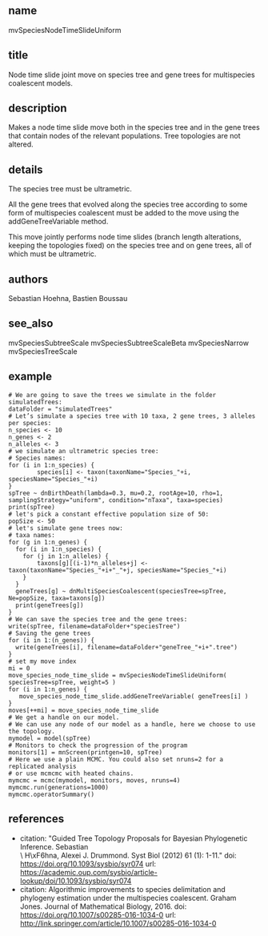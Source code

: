 ## name
mvSpeciesNodeTimeSlideUniform
## title
Node time slide joint move on species tree and gene trees for multispecies coalescent models.
## description
Makes a node time slide move both in the species tree and in the gene trees that contain nodes of the relevant populations. Tree topologies are not altered.
## details
The species tree must be ultrametric.

All the gene trees that evolved along the species tree according to some form of multispecies coalescent must be added to the move using the addGeneTreeVariable method.

This move jointly performs node time slides (branch length alterations, keeping the topologies fixed) on the species tree and on gene trees, all of which must be ultrametric.

## authors
Sebastian Hoehna, Bastien Boussau
## see_also
mvSpeciesSubtreeScale
mvSpeciesSubtreeScaleBeta
mvSpeciesNarrow
mvSpeciesTreeScale
## example
	# We are going to save the trees we simulate in the folder simulatedTrees:
	dataFolder = "simulatedTrees" 
	# Let’s simulate a species tree with 10 taxa, 2 gene trees, 3 alleles per species:
	n_species <- 10
	n_genes <- 2
	n_alleles <- 3
	# we simulate an ultrametric species tree:
	# Species names:
	for (i in 1:n_species) {
	        species[i] <- taxon(taxonName="Species_"+i, speciesName="Species_"+i)
	}
	spTree ~ dnBirthDeath(lambda=0.3, mu=0.2, rootAge=10, rho=1, samplingStrategy="uniform", condition="nTaxa", taxa=species)
	print(spTree)
	# let's pick a constant effective population size of 50:
	popSize <- 50
	# let's simulate gene trees now:
	# taxa names:
	for (g in 1:n_genes) {
	  for (i in 1:n_species) {
	    for (j in 1:n_alleles) {
	        taxons[g][(i-1)*n_alleles+j] <- taxon(taxonName="Species_"+i+"_"+j, speciesName="Species_"+i)
	    }
	  }
	  geneTrees[g] ~ dnMultiSpeciesCoalescent(speciesTree=spTree, Ne=popSize, taxa=taxons[g])
	  print(geneTrees[g])
	}
	# We can save the species tree and the gene trees: 
	write(spTree, filename=dataFolder+"speciesTree")
	# Saving the gene trees
	for (i in 1:(n_genes)) {
	  write(geneTrees[i], filename=dataFolder+"geneTree_"+i+".tree")
	}
	# set my move index
	mi = 0
	move_species_node_time_slide = mvSpeciesNodeTimeSlideUniform( speciesTree=spTree, weight=5 )
	for (i in 1:n_genes) {
	   move_species_node_time_slide.addGeneTreeVariable( geneTrees[i] )
	}
	moves[++mi] = move_species_node_time_slide
	# We get a handle on our model.
	# We can use any node of our model as a handle, here we choose to use the topology.
	mymodel = model(spTree)
	# Monitors to check the progression of the program
	monitors[1] = mnScreen(printgen=10, spTree)
	# Here we use a plain MCMC. You could also set nruns=2 for a replicated analysis
	# or use mcmcmc with heated chains.
	mymcmc = mcmc(mymodel, monitors, moves, nruns=4)
	mymcmc.run(generations=1000)
	mymcmc.operatorSummary()
	
## references
- citation: "Guided Tree Topology Proposals for Bayesian Phylogenetic Inference. Sebastian\
    \ H\xF6hna, Alexei J. Drummond. Syst Biol (2012) 61 (1): 1-11."
  doi: https://doi.org/10.1093/sysbio/syr074
  url: https://academic.oup.com/sysbio/article-lookup/doi/10.1093/sysbio/syr074
- citation: Algorithmic improvements to species delimitation and phylogeny estimation
    under the multispecies coalescent. Graham Jones.  Journal of Mathematical Biology,
    2016.
  doi: https://doi.org/10.1007/s00285-016-1034-0
  url: http://link.springer.com/article/10.1007/s00285-016-1034-0
